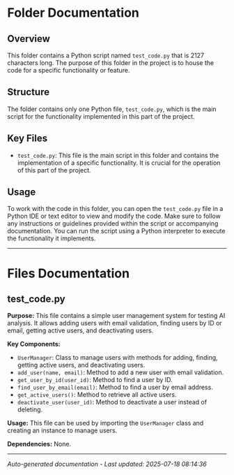 # Folder Documentation

## Overview
This folder contains a Python script named `test_code.py` that is 2127 characters long. The purpose of this folder in the project is to house the code for a specific functionality or feature.

## Structure
The folder contains only one Python file, `test_code.py`, which is the main script for the functionality implemented in this part of the project.

## Key Files
- `test_code.py`: This file is the main script in this folder and contains the implementation of a specific functionality. It is crucial for the operation of this part of the project.

## Usage
To work with the code in this folder, you can open the `test_code.py` file in a Python IDE or text editor to view and modify the code. Make sure to follow any instructions or guidelines provided within the script or accompanying documentation. You can run the script using a Python interpreter to execute the functionality it implements.

---

# Files Documentation

## test_code.py

**Purpose:** This file contains a simple user management system for testing AI analysis. It allows adding users with email validation, finding users by ID or email, getting active users, and deactivating users.

**Key Components:**
- `UserManager`: Class to manage users with methods for adding, finding, getting active users, and deactivating users.
- `add_user(name, email)`: Method to add a new user with email validation.
- `get_user_by_id(user_id)`: Method to find a user by ID.
- `find_user_by_email(email)`: Method to find a user by email address.
- `get_active_users()`: Method to retrieve all active users.
- `deactivate_user(user_id)`: Method to deactivate a user instead of deleting.

**Usage:** This file can be used by importing the `UserManager` class and creating an instance to manage users.

**Dependencies:** None.

---
*Auto-generated documentation - Last updated: 2025-07-18 08:14:36*
